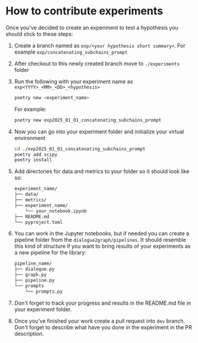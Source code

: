 # How to contribute experiments

Once you've decided to create an experiment to test a hypothesis you should stick to these steps:

1. Create a branch named as `exp/<your hypothesis short summary>`. For example `exp/concatenating_subchains_prompt`
2. After checkout to this newly created branch move to `./experiments` folder
3. Run the following with your experiment name as `exp<YYYY>_<MM>_<DD>_<hypothesis>`

    ```bash
    poetry new <experiment_name>
    ```

    For example:

    ```bash
    poetry new exp2025_01_01_concatenating_subchains_prompt
    ```

4. Now you can go into your experiment folder and initialize your virtual environment

    ```bash
    cd ./exp2025_01_01_concatenating_subchains_prompt
    poetry add scipy
    poetry install
    ```

5. Add directories for data and metrics to your folder so it should look like so:

    ```bash
    experiment_name/
    ├── data/
    ├── metrics/
    ├── experiment_name/
        └── your_notebook.ipynb
    ├── README.md
    └── pyproject.toml
    ```

6. You can work in the Jupyter notebooks, but if needed you can create a pipeline folder from the `dialogue2graph/pipelines`. It should resemble this kind of structure if you want to bring results of your experiments as a new pipeline for the library:

    ```bash
    pipeline_name/
    ├── dialogue.py
    ├── graph.py
    ├── pipeline.py
    └── prompts
        └── prompts.py
    ```

7. Don't forget to track your progress and results in the README.md file in your experiment folder.
8. Once you've finished your work create a pull request into `dev` branch. Don't forget to describe what have you done in the experiment in the PR description.
